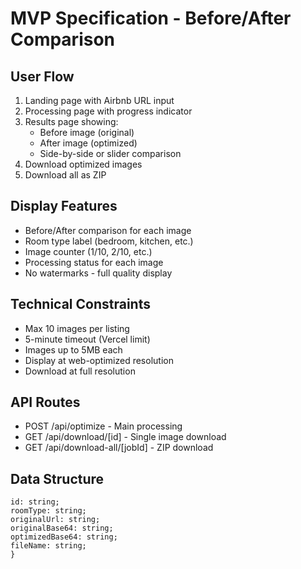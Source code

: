 # MVP Specification - Before/After Comparison

## User Flow
1. Landing page with Airbnb URL input
2. Processing page with progress indicator
3. Results page showing:
   - Before image (original)
   - After image (optimized)
   - Side-by-side or slider comparison
4. Download optimized images
5. Download all as ZIP

## Display Features
- Before/After comparison for each image
- Room type label (bedroom, kitchen, etc.)
- Image counter (1/10, 2/10, etc.)
- Processing status for each image
- No watermarks - full quality display

## Technical Constraints
- Max 10 images per listing
- 5-minute timeout (Vercel limit)
- Images up to 5MB each
- Display at web-optimized resolution
- Download at full resolution

## API Routes
- POST /api/optimize - Main processing
- GET /api/download/[id] - Single image download
- GET /api/download-all/[jobId] - ZIP download

## Data Structure
```typescriptinterface ProcessedImage {
id: string;
roomType: string;
originalUrl: string;
originalBase64: string;
optimizedBase64: string;
fileName: string;
}
